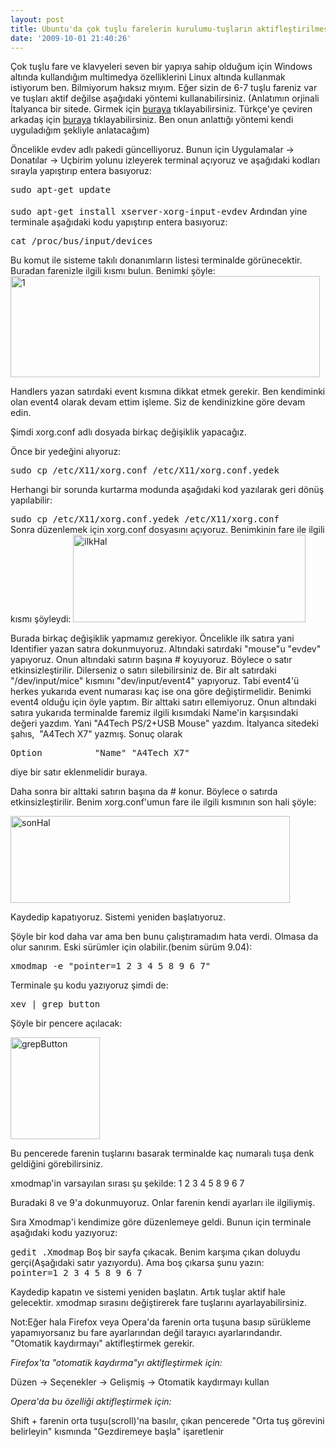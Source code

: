 ```yaml
---
layout: post
title: Ubuntu'da çok tuşlu farelerin kurulumu-tuşların aktifleştirilmesi
date: '2009-10-01 21:40:26'
---
```


Çok tuşlu fare ve klavyeleri seven bir yapıya sahip olduğum için Windows altında kullandığım multimedya özelliklerini Linux altında kullanmak istiyorum ben. Bilmiyorum haksız mıyım. Eğer sizin de 6-7 tuşlu fareniz var ve tuşları aktif değilse aşağıdaki yöntemi kullanabilirsiniz. (Anlatımın orjinali İtalyanca bir sitede. Girmek için <a href="http://natonelbronx.wordpress.com/2007/07/10/mouse-a4tech-x7-con-linux-facciamo-funzionare-tutti-i-tasti/">buraya</a> tıklayabilirsiniz. Türkçe'ye çeviren arkadaş için <a href="http://forum.ubuntu-tr.org/index.php?topic=159.0">buraya</a> tıklayabilirsiniz. Ben onun anlattığı yöntemi kendi uyguladığım şekliyle anlatacağım)

Öncelikle evdev adlı pakedi güncelliyoruz. Bunun için Uygulamalar -&gt; Donatılar -&gt; Uçbirim yolunu izleyerek terminal açıyoruz ve aşağıdaki kodları sırayla yapıştırıp entera basıyoruz:
<pre style="margin-top: 0; display: inline;">sudo apt-get update</pre>
<div><span style="font-family: Consolas, Monaco, monospace;"><span class="Apple-style-span" style="font-size: 12px; line-height: 18px; white-space: pre;">
</span></span>
<div>
<pre style="margin-top: 0; display: inline;">sudo apt-get install xserver-xorg-input-evdev</pre>
Ardından yine terminale aşağıdaki kodu yapıştırıp entera basıyoruz:
<pre>cat /proc/bus/input/devices</pre>
Bu komut ile sisteme takılı donanımların listesi terminalde görünecektir. Buradan farenizle ilgili kısmı bulun. Benimki şöyle:

<img class="size-full wp-image-405 alignnone" title="1" src="http://devdala.files.wordpress.com/2009/10/1.png" alt="1" width="495" height="162" />

Handlers yazan satırdaki event kısmına dikkat etmek gerekir. Ben kendiminki olan event4 olarak devam ettim işleme. Siz de kendinizkine göre devam edin.

Şimdi xorg.conf adlı dosyada birkaç değişiklik yapacağız.

Önce bir yedeğini alıyoruz:
<pre style="margin-top: 0; display: inline;">sudo cp /etc/X11/xorg.conf /etc/X11/xorg.conf.yedek</pre>
Herhangi bir sorunda kurtarma modunda aşağıdaki kod yazılarak geri dönüş yapılabilir:
<div>
<pre style="margin-top: 0; display: inline;">sudo cp /etc/X11/xorg.conf.yedek /etc/X11/xorg.conf</pre>
</div>
Sonra düzenlemek için xorg.conf dosyasını açıyoruz. Benimkinin fare ile ilgili kısmı şöyleydi:

<img class="size-full wp-image-407 alignnone" title="ilkHal" src="http://devdala.files.wordpress.com/2009/10/ilkhal.png" alt="ilkHal" width="372" height="140" />

Burada birkaç değişiklik yapmamız gerekiyor. Öncelikle ilk satıra yani Identifier yazan satıra dokunmuyoruz. Altındaki satırdaki "mouse"u "evdev" yapıyoruz. Onun altındaki satırın başına # koyuyoruz. Böylece o satır etkinsizleştirilir. Dilerseniz o satırı silebilirsiniz de. Bir alt satırdaki "/dev/input/mice" kısmını "dev/input/event4" yapıyoruz. Tabi event4'ü herkes yukarıda event numarası kaç ise ona göre değiştirmelidir. Benimki event4 olduğu için öyle yaptım. Bir alttaki satırı ellemiyoruz. Onun altındaki satıra yukarıda terminalde faremiz ilgili kısımdaki Name'in karşısındaki değeri yazdım. Yani "A4Tech PS/2+USB Mouse" yazdım. İtalyanca sitedeki şahıs,  "A4Tech X7" yazmış. Sonuç olarak
<pre style="margin-top: 0; display: inline;">Option          "Name"	"A4Tech X7"</pre>
diye bir satır eklenmelidir buraya.

Daha sonra bir alttaki satırın başına da # konur. Böylece o satırda etkinsizleştirilir. Benim xorg.conf'umun fare ile ilgili kısmının son hali şöyle:

<img class="alignnone size-full wp-image-409" title="sonHal" src="http://devdala.files.wordpress.com/2009/10/sonhal.png" alt="sonHal" width="447" height="139" />

Kaydedip kapatıyoruz. Sistemi yeniden başlatıyoruz.

Şöyle bir kod daha var ama ben bunu çalıştıramadım hata verdi. Olmasa da olur sanırım. Eski sürümler için olabilir.(benim sürüm 9.04):
<pre style="margin-top: 0; display: inline;">xmodmap -e "pointer=1 2 3 4 5 8 9 6 7"</pre>
Terminale şu kodu yazıyoruz şimdi de:
<pre style="margin-top: 0; display: inline;">xev | grep button</pre>
Şöyle bir pencere açılacak:

<img class="alignnone size-full wp-image-412" title="grepButton" src="http://devdala.files.wordpress.com/2009/10/grepbutton.png" alt="grepButton" width="143" height="163" />

Bu pencerede farenin tuşlarını basarak terminalde kaç numaralı tuşa denk geldiğini görebilirsiniz.

xmodmap'in varsayılan sırası şu şekilde: 1 2 3 4 5 8 9 6 7

Buradaki 8 ve 9'a dokunmuyoruz. Onlar farenin kendi ayarları ile ilgiliymiş.

Sıra Xmodmap'i kendimize göre düzenlemeye geldi. Bunun için terminale aşağıdaki kodu yazıyoruz:
<div>
<pre style="margin-top: 0; display: inline;">gedit .Xmodmap</pre>
Boş bir sayfa çıkacak. Benim karşıma çıkan doluydu gerçi(Aşağıdaki satır yazıyordu). Ama boş çıkarsa şunu yazın:
<pre style="margin-top: 0; display: inline;">pointer=1 2 3 4 5 8 9 6 7</pre>
<p style="margin-bottom: 0;">Kaydedip kapatın ve sistemi yeniden başlatın. Artık tuşlar aktif hale gelecektir. xmodmap sırasını değiştirerek fare tuşlarını ayarlayabilirsiniz.</p>
<p style="margin-bottom: 0;">Not:Eğer hala Firefox veya Opera'da farenin orta tuşuna basıp sürükleme yapamıyorsanız bu fare ayarlarından değil tarayıcı ayarlarındandır. "Otomatik kaydırmayı" aktifleştirmek gerekir.</p>
<p style="margin-bottom: 0;"><em>Firefox'ta "otomatik kaydırma"yı aktifleştirmek için:</em></p>
<p style="margin-bottom: 0;">Düzen -&gt; Seçenekler -&gt; Gelişmiş -&gt; Otomatik kaydırmayı kullan</p>
<p style="margin-bottom: 0;"><em>Opera'da bu özelliği aktifleştirmek için:</em></p>
<p style="margin-bottom: 0;">Shift + farenin orta tuşu(scroll)'na basılır, çıkan pencerede "Orta tuş görevini belirleyin" kısmında "Gezdiremeye başla" işaretlenir</p>

</div>
</div>
</div>